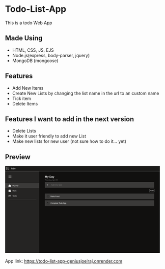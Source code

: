 # Todo-List-App
This is a todo Web App

## Made Using
* HTML, CSS, JS, EJS
* Node.js(express, body-parser, jquery)
* MongoDB (mongoose)

## Features
* Add New Items
* Create New Lists by changing the list name in the url to an custom name
* Tick item
* Delete Items

## Features I want to add in the next version
* Delete Lists
* Make it user friendly to add new List
* Make new lists for new user (not sure how to do it... yet)

## Preview
<img src="Screenshot 2023-04-20 6.59.02 PM.png">

App link: https://todo-list-app-geniusjoelraj.onrender.com

